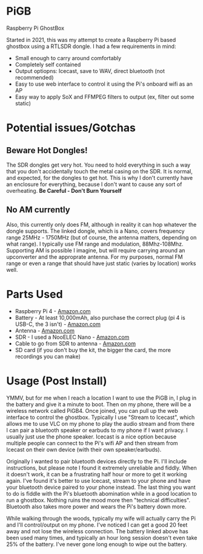 # PiGB
Raspberry Pi GhostBox

Started in 2021, this was my attempt to create a Raspberry Pi based ghostbox using a RTLSDR dongle. I had a few requirements in mind:

* Small enough to carry around comfortably
* Completely self contained
* Output optiopns: Icecast, save to WAV, direct bluetooth (not recommended)
* Easy to use web interface to control it using the Pi's onboard wifi as an AP
* Easy way to apply SoX and FFMPEG filters to output (ex, filter out some static)

# Potential issues/Gotchas

## Beware Hot Dongles!

The SDR dongles get very hot. You need to hold everything in such a way that you don't accidentally touch the metal casing on the SDR. It is normal, and expected, for the dongles to get hot. This is why I don't currently have an enclosure for everything, because I don't want to cause any sort of overheating. **Be Careful - Don't Burn Yourself**

## No AM currently 

Also, this currently only does FM, although in reality it can hop whatever the dongle supports. The linked dongle, which is a Nano, covers frequency range 25MHz - 1750MHz (but of course, the antenna matters, depending on what range). I typically use FM range and modulation, 88Mhz-108Mhz. Supporting AM is possible I imagine, but will require carrying around an upconverter and the approprate antenna. For my purposes, normal FM range or even a range that should have just static (varies by location) works well.

# Parts Used

* Raspberry Pi 4 - [Amazon.com](https://www.amazon.com/CanaKit-Raspberry-8GB-Starter-Kit/dp/B08956GVXN)
* Battery - At least 10,000mAh, also purchase the correct plug (pi 4 is USB-C, the 3 isn't) - [Amazon.com](https://www.amazon.com/gp/product/B0194WDVHI)
* Antenna - [Amazon.com](https://www.amazon.com/gp/product/B07PT76LW4)
* SDR - I used a NooELEC Nano - [Amazon.com](https://www.amazon.com/gp/product/B07XPZMDZV)
* Cable to go from SDR to antenna - [Amazon.com](https://www.amazon.com/gp/product/B00CTJN480)
* SD card (if you don't buy the kit, the bigger the card, the more recordings you can make)
  
# Usage (Post Install)

YMMV, but for me when I reach a location I want to use the PiGB in, I plug in the battery and give it a minute to boot. Then on my phone, there will be a wireless network called PiGB4. Once joined, you can pull up the web interface to control the ghostbox. Typically I use "Stream to Icecast", which allows me to use VLC on my phone to play the audio stream and from there I can pair a bluetooth speaker or earbuds to my phone if I want privacy. I usually just use the phone speaker. Icecast is a nice option because multiple people can connect to the Pi's wifi AP and then stream from Icecast on their own device (with their own speaker/earbuds). 

Originally I wanted to pair bluetooth devices directly to the Pi. I'll include instructions, but please note I found it extremely unreliable and fiddly. When it doesn't work, it can be a frustrating half hour or more to get it working again. I've found it's better to use Icecast, stream to your phone and have your bluetooth device paired to your phone instead. The last thing you want to do is fiddle with the Pi's bluetooth abomination while in a good location to run a ghostbox. Nothing ruins the mood more then "technical difficulties". Bluetooth also takes more power and wears the Pi's battery down more. 

While walking through the woods, typically my wife will actually carry the Pi and I'll control/output on my phone. I've noticed I can get a good 20 feet away and not lose the wireless connection. The battery linked above has been used many times, and typically an hour long session doesn't even take 25% of the battery. I've never gone long enough to wipe out the battery. 
